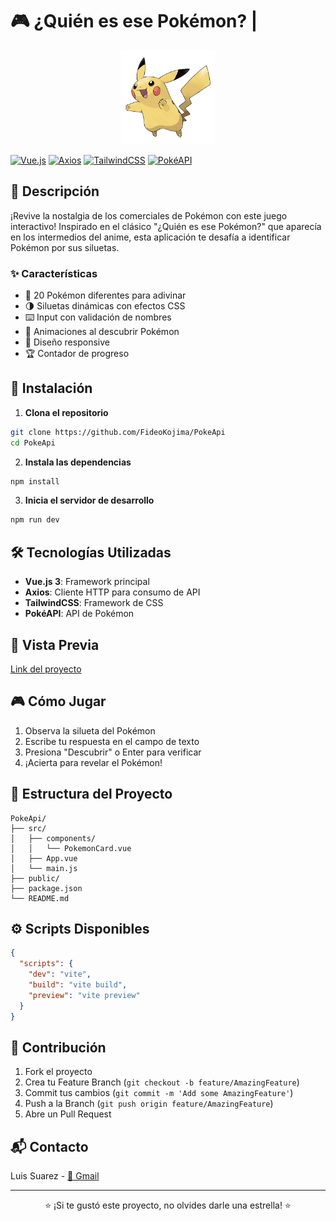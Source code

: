# 🎮 ¿Quién es ese Pokémon? |

<div align="center">
  <img src="https://raw.githubusercontent.com/PokeAPI/sprites/master/sprites/pokemon/other/official-artwork/25.png" width="150">
</div>

[![Vue.js](https://img.shields.io/badge/Vue.js-4FC08D?style=for-the-badge&logo=vue.js&logoColor=white)](https://vuejs.org/)
[![Axios](https://img.shields.io/badge/Axios-5A29E4?style=for-the-badge&logo=axios&logoColor=white)](https://axios-http.com/)
[![TailwindCSS](https://img.shields.io/badge/Tailwind_CSS-38B2AC?style=for-the-badge&logo=tailwind-css&logoColor=white)](https://tailwindcss.com/)
[![PokéAPI](https://img.shields.io/badge/PokéAPI-EF5350?style=for-the-badge&logo=pokemon&logoColor=white)](https://pokeapi.co/)

## 📖 Descripción

¡Revive la nostalgia de los comerciales de Pokémon con este juego interactivo! Inspirado en el clásico "¿Quién es ese Pokémon?" que aparecía en los intermedios del anime, esta aplicación te desafía a identificar Pokémon por sus siluetas.

### ✨ Características

- 🎯 20 Pokémon diferentes para adivinar
- 🌗 Siluetas dinámicas con efectos CSS
- ⌨️ Input con validación de nombres
- 🎉 Animaciones al descubrir Pokémon
- 📱 Diseño responsive
- 🏆 Contador de progreso

## 🚀 Instalación

1. **Clona el repositorio**

```bash
git clone https://github.com/FideoKojima/PokeApi
cd PokeApi
```

2. **Instala las dependencias**

```bash
npm install
```

3. **Inicia el servidor de desarrollo**

```bash
npm run dev
```

## 🛠️ Tecnologías Utilizadas

- **Vue.js 3**: Framework principal
- **Axios**: Cliente HTTP para consumo de API
- **TailwindCSS**: Framework de CSS
- **PokéAPI**: API de Pokémon

## 📱 Vista Previa

[Link del proyecto](https://poke-api-mu-three.vercel.app/)

## 🎮 Cómo Jugar

1. Observa la silueta del Pokémon
2. Escribe tu respuesta en el campo de texto
3. Presiona "Descubrir" o Enter para verificar
4. ¡Acierta para revelar el Pokémon!

## 🌳 Estructura del Proyecto

```
PokeApi/
├── src/
│   ├── components/
│   │   └── PokemonCard.vue
│   ├── App.vue
│   └── main.js
├── public/
├── package.json
└── README.md
```

## ⚙️ Scripts Disponibles

```json
{
  "scripts": {
    "dev": "vite",
    "build": "vite build",
    "preview": "vite preview"
  }
}
```

## 🤝 Contribución

1. Fork el proyecto
2. Crea tu Feature Branch (`git checkout -b feature/AmazingFeature`)
3. Commit tus cambios (`git commit -m 'Add some AmazingFeature'`)
4. Push a la Branch (`git push origin feature/AmazingFeature`)
5. Abre un Pull Request

## 📬 Contacto

Luis Suarez - [📧 Gmail](mailto:suarezluis.ea@gmail.com)

---

<div align="center">
  ⭐️ ¡Si te gustó este proyecto, no olvides darle una estrella! ⭐️
</div>

